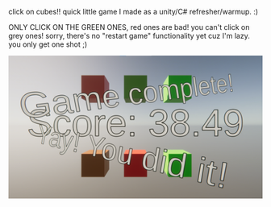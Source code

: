 click on cubes!! quick little game I made as a unity/C# refresher/warmup. :)

ONLY CLICK ON THE GREEN ONES, red ones are bad! you can't click on grey ones!
sorry, there's no "restart game" functionality yet cuz I'm lazy. you only get one shot ;)

![Game Screenshot](gg_screenshot_1.png)